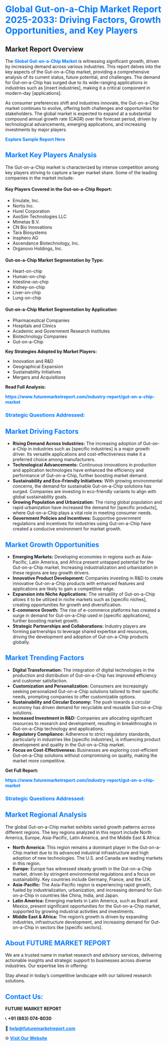 <h1 style="color: #007BFF;">Global Gut-on-a-Chip Market Report 2025-2033: Driving Factors, Growth Opportunities, and Key Players</h1>

<section id="overview">
<h2>Market Report Overview</h2>
<p>The <a href="https://www.futuremarketreport.com/industry-report/gut-on-a-chip-market" style="color: #007BFF; text-decoration: none;"><strong>Global Gut-on-a-Chip Market</strong></a> is witnessing significant growth, driven by increasing demand across various industries. This report delves into the key aspects of the Gut-on-a-Chip market, providing a comprehensive analysis of its current status, future potential, and challenges. The demand for Gut-on-a-Chip has surged due to its wide-ranging applications in industries such as [insert industries], making it a critical component in modern-day [applications].</p>
<p>As consumer preferences shift and industries innovate, the Gut-on-a-Chip market continues to evolve, offering both challenges and opportunities for stakeholders. The global market is expected to expand at a substantial compound annual growth rate (CAGR) over the forecast period, driven by technological advancements, emerging applications, and increasing investments by major players.</p>
</section>

<section id="overview">
<p><a href="https://www.futuremarketreport.com/request-sample/reportId=123106" style="color: #007BFF; text-decoration: none;"><strong>Explore Sample Report Here</strong></a></p>
</section>

<section id="key-players">
<h2 style="color: #007BFF;">Market Key Players Analysis</h2>
<p>The Gut-on-a-Chip market is characterized by intense competition among key players striving to capture a larger market share. Some of the leading companies in the market include:</p>
<h4>Key Players Covered in the Gut-on-a-Chip Report:</h4>
<ul><li>Emulate, Inc.</li><li>Nortis Inc.</li><li>Hurel Corporation</li><li>AxoSim Technologies LLC</li><li>Mimetas B.V.</li><li>CN Bio Innovations</li><li>Tara Biosystems</li><li>Insphero AG</li><li>Ascendance Biotechnology, Inc.</li><li>Organovo Holdings, Inc.</li></ul>
<h4>Gut-on-a-Chip Market Segmentation by Type:</h4>
<ul><li>Heart-on-chip</li><li>Human-on-chip</li><li>Intestine-on-chip</li><li>Kidney-on-chip</li><li>Liver-on-chip</li><li>Lung-on-chip</li></ul>

<h4>Gut-on-a-Chip Market Segmentation by Application:</h4>
<ul><li>Pharmaceutical Companies</li><li>Hospitals and Clinics</li><li>Academic and Government Research Institutes</li><li>Biotechnology Companies</li><li>Gut-on-a-Chip</li></ul>
<p><strong>Key Strategies Adopted by Market Players:</strong></p>
<ul>
<li>Innovation and R&D</li>
<li>Geographical Expansion</li>
<li>Sustainability Initiatives</li>
<li>Mergers and Acquisitions</li>
</ul>
</section>

<section>
<p><strong>Read Full Analysis: </strong></p><a href="https://www.futuremarketreport.com/industry-report/gut-on-a-chip-market" style="color: #007BFF; text-decoration: none;"><strong>https://www.futuremarketreport.com/industry-report/gut-on-a-chip-market</strong></a>
<h3 style="color: #007BFF;">Strategic Questions Addressed:</h3>
</section>

<section id="driving-factors">
<h2 style="color: #007BFF;">Market Driving Factors</h2>
<ul>
<li><strong>Rising Demand Across Industries:</strong> The increasing adoption of Gut-on-a-Chip in industries such as [specific industries] is a major growth driver. Its versatile applications and cost-effectiveness make it a preferred choice among manufacturers.</li>
<li><strong>Technological Advancements:</strong> Continuous innovations in production and application technologies have enhanced the efficiency and performance of Gut-on-a-Chip, further boosting market demand.</li>
<li><strong>Sustainability and Eco-Friendly Initiatives:</strong> With growing environmental concerns, the demand for sustainable Gut-on-a-Chip solutions has surged. Companies are investing in eco-friendly variants to align with global sustainability goals.</li>
<li><strong>Growing Population and Urbanization:</strong> The rising global population and rapid urbanization have increased the demand for [specific products], where Gut-on-a-Chip plays a vital role in meeting consumer needs.</li>
<li><strong>Government Policies and Incentives:</strong> Supportive government regulations and incentives for industries using Gut-on-a-Chip have created a conducive environment for market growth.</li>
</ul>
</section>

<section id="growth-opportunities">
<h2 style="color: #007BFF;">Market Growth Opportunities</h2>
<ul>
<li><strong>Emerging Markets:</strong> Developing economies in regions such as Asia-Pacific, Latin America, and Africa present untapped potential for the Gut-on-a-Chip market. Increasing industrialization and urbanization in these regions are key growth drivers.</li>
<li><strong>Innovative Product Development:</strong> Companies investing in R&D to create innovative Gut-on-a-Chip products with enhanced features and applications are likely to gain a competitive edge.</li>
<li><strong>Expansion into Niche Applications:</strong> The versatility of Gut-on-a-Chip allows it to be utilized in niche markets such as [specific niches], creating opportunities for growth and diversification.</li>
<li><strong>E-commerce Growth:</strong> The rise of e-commerce platforms has created a surge in demand for Gut-on-a-Chip used in [specific applications], further boosting market growth.</li>
<li><strong>Strategic Partnerships and Collaborations:</strong> Industry players are forming partnerships to leverage shared expertise and resources, driving the development and adoption of Gut-on-a-Chip products globally.</li>
</ul>
</section>

<section id="trending-factors">
<h2 style="color: #007BFF;">Market Trending Factors</h2>
<ul>
<li><strong>Digital Transformation:</strong> The integration of digital technologies in the production and distribution of Gut-on-a-Chip has improved efficiency and customer satisfaction.</li>
<li><strong>Customization and Personalization:</strong> Consumers are increasingly seeking personalized Gut-on-a-Chip solutions tailored to their specific needs, prompting companies to offer customizable options.</li>
<li><strong>Sustainability and Circular Economy:</strong> The push towards a circular economy has driven demand for recyclable and reusable Gut-on-a-Chip solutions.</li>
<li><strong>Increased Investment in R&D:</strong> Companies are allocating significant resources to research and development, resulting in breakthroughs in Gut-on-a-Chip technology and applications.</li>
<li><strong>Regulatory Compliance:</strong> Adherence to strict regulatory standards, particularly in industries like [specific industries], is influencing product development and quality in the Gut-on-a-Chip market.</li>
<li><strong>Focus on Cost-Effectiveness:</strong> Businesses are exploring cost-efficient Gut-on-a-Chip solutions without compromising on quality, making the market more competitive.</li>
</ul>
</section>

<section>
<p><strong>Get Full Report: </strong></p><a href="https://www.futuremarketreport.com/industry-report/gut-on-a-chip-market" style="color: #007BFF; text-decoration: none;"><strong>https://www.futuremarketreport.com/industry-report/gut-on-a-chip-market</strong></a>
<h3 style="color: #007BFF;">Strategic Questions Addressed:</h3>
</section>


<section id="regional-analysis">
<h2 style="color: #007BFF;">Market Regional Analysis</h2>
<p>The global Gut-on-a-Chip market exhibits varied growth patterns across different regions. The key regions analyzed in this report include North America, Europe, Asia-Pacific, Latin America, and the Middle East & Africa:</p>
<ul>
<li><strong>North America:</strong> This region remains a dominant player in the Gut-on-a-Chip market due to its advanced industrial infrastructure and high adoption of new technologies. The U.S. and Canada are leading markets in this region.</li>
<li><strong>Europe:</strong> Europe has witnessed steady growth in the Gut-on-a-Chip market, driven by stringent environmental regulations and a focus on sustainability. Key countries include Germany, France, and the U.K.</li>
<li><strong>Asia-Pacific:</strong> The Asia-Pacific region is experiencing rapid growth, fueled by industrialization, urbanization, and increasing demand for Gut-on-a-Chip in countries like China, India, and Japan.</li>
<li><strong>Latin America:</strong> Emerging markets in Latin America, such as Brazil and Mexico, present significant opportunities for the Gut-on-a-Chip market, supported by growing industrial activities and investments.</li>
<li><strong>Middle East & Africa:</strong> The region’s growth is driven by expanding industries, infrastructure development, and increasing demand for Gut-on-a-Chip in sectors like [specific sectors].</li>
</ul>
</section>

<footer>
<h2 style="color: #007BFF;">About FUTURE MARKET REPORT</h2>
<p>We are a trusted name in market research and advisory services, delivering actionable insights and strategic support to businesses across diverse industries. Our expertise lies in offering:</p>

<p>Stay ahead in today’s competitive landscape with our tailored research solutions.</p>

<h2 style="color: #007BFF;">Contact Us:</h2>
<p><strong>FUTURE MARKET REPORT</strong></p>
<p>📞 <strong>+91 (883) 074-8030</strong></p>
<p>📧 <strong><a href="mailto:help@futuremarketreport.com" style="color: #007BFF;">help@futuremarketreport.com</a></strong></p>
<p>🌐 <strong><a href="https://www.futuremarketreport.com/" style="color: #007BFF;">Visit Our Website</a></strong></p>
</footer>